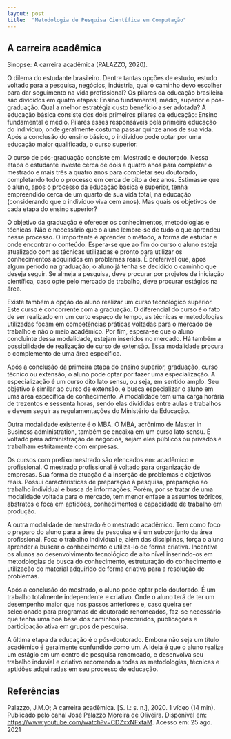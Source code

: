 ```yaml
---
layout: post
title:  "Metodologia de Pesquisa Científica em Computação"
---
```


## A carreira acadêmica
<p style='text-align: justify;'>
Sinopse: A carreira acadêmica (PALAZZO, 2020).

O dilema do estudante brasileiro. Dentre tantas opções de estudo, estudo voltado para a pesquisa, negócios, indústria, qual o caminho devo escolher para dar seguimento na vida profissional? 
Os pilares da educação brasileira são divididos em quatro etapas: Ensino fundamental, médio, superior e pós-graduação. Qual a melhor estratégia custo benefício a ser adotada? 
A educação básica consiste dos dois primeiros pilares da educação: Ensino fundamental e médio. Pilares esses responsáveis pela primeira educação do indivíduo, onde geralmente costuma passar quinze anos de sua vida. Após a conclusão do ensino básico, o indivíduo pode optar por uma educação maior qualificada, o curso superior.
<br>

O curso de pós-graduação consiste em: Mestrado e doutorado. Nessa etapa o estudante investe cerca de dois a quatro anos para completar o mestrado e mais três a quatro anos para completar seu doutorado, completando todo o processo em cerca de oito a dez anos. Estimasse que o aluno, após o processo da educação básica e superior, tenha empreendido cerca de um quarto de sua vida total, na educação (considerando que o indivíduo viva cem anos). Mas quais os objetivos de cada etapa do ensino superior?
<br>

O objetivo da graduação é oferecer os conhecimentos, metodologias e técnicas. Não é necessário que o aluno lembre-se de tudo o que aprendeu nesse processo. O importante é aprender o método, a forma de estudar e onde encontrar o conteúdo. Espera-se que ao fim do curso o aluno esteja atualizado com as técnicas utilizadas e pronto para utilizar os conhecimentos adquiridos em problemas reais. É preferível que, apos algum período na graduação, o aluno já tenha se decidido o caminho que deseja seguir. Se almeja a pesquisa, deve procurar por projetos de iniciação científica, caso opte pelo mercado de trabalho, deve procurar estágios na área.
<br>

Existe também a opção do aluno realizar um curso tecnológico superior. Este curso é concorrente com a graduação. O diferencial do curso é o fato de ser realizado em um curto espaço de tempo, as técnicas e metodologias utilizadas focam em competências práticas voltadas para o mercado de trabalho e não o meio acadêmico. Por fim, espera-se que o aluno concluinte dessa modalidade, estejam inseridos no mercado. Há também a possibilidade de realização de curso de extensão. Essa modalidade procura o complemento de uma área específica.
<br>

Após a conclusão da primeira etapa do ensino superior, graduação, curso técnico ou extensão, o aluno pode optar  por fazer uma especialização. A especialização é um curso dito lato sensu, ou seja, em sentido amplo. Seu objetivo é similar ao curso de extensão, e busca especializar o aluno em uma área específica de conhecimento. A modalidade tem uma carga horária de trezentos e sessenta horas, sendo elas divididas entre aulas e trabalhos e devem seguir as regulamentações do Ministério da Educação.
<br>

Outra modalidade existente é o MBA. O MBA, acrônimo de Master in Business administration, também se encaixa em um curso lato sensu. É voltado para administração de negócios, sejam eles públicos ou privados e trabalham estritamente com empresas.
<br>

Os cursos com prefixo mestrado são elencados em: acadêmico e profissional. O mestrado profissional é voltado para organização de empresas. Sua forma de atuação é a inserção de problemas e objetivos reais. Possui características de preparação à pesquisa, preparação ao trabalho individual e busca de informações. Porém, por se tratar de uma modalidade voltada para o mercado, tem menor enfase a assuntos teóricos, abstratos e foca em aptidões, conhecimentos e capacidade de trabalho em produção.
<br>

A outra modalidade de mestrado é o mestrado acadêmico. Tem como foco o preparo do aluno para a área de pesquisa e é um subconjunto da área profissional. Foca o trabalho individual e, além das disciplinas, força o aluno aprender a buscar o conhecimento e utiliza-lo de forma criativa. Incentiva os alunos ao desenvolvimento tecnológico de alto nível inserindo-os em metodologias de busca do conhecimento, estruturação do conhecimento e utilização do material adquirido de forma criativa para a resolução de problemas.
<br>

Após a conclusão do mestrado, o aluno pode optar pelo doutorado. É um trabalho totalmente independente e criativo. Onde o aluno terá de ter um desempenho maior que nos passos anteriores e, caso queira ser selecionado para programas de doutorado renomeados, faz-se necessário que tenha uma boa base dos caminhos percorridos, publicações e participação ativa em grupos de pesquisa.
<br>

A última etapa da educação é o pós-doutorado. Embora não seja um título acadêmico é geralmente confundido como um. A ideia é que o aluno realize um estágio em um centro de pesquisa renomeado, e desenvolva seu trabalho induvial e criativo recorrendo a todas as metodologias, técnicas e aptidões adqui radas em seu processo de educação.

</p>

## Referências
Palazzo, J.M.O; A carreira acadêmica. [S. l.: s. n.], 2020. 1 vídeo (14 min). Publicado pelo canal  José Palazzo Moreira de Oliveira. Disponível em: <https://www.youtube.com/watch?v=CDZxxNFxtaM>. Acesso em: 25 ago. 2021

